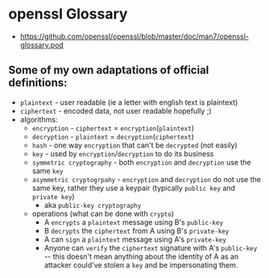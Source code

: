# openssl Glossary

- https://github.com/openssl/openssl/blob/master/doc/man7/openssl-glossary.pod


## Some of my own adaptations of official definitions:

- `plaintext` - user readable (ie a letter with english text is plaintext)
- `ciphertext` - encoded data, not user readable hopefully ;)
- algorithms:
  - `encryption` - `ciphertext` = `encryption`(`plaintext`)
  - `decryption` - `plaintext` = `decryption`(`ciphertext`)
  - `hash` - one way `encryption` that can't be `decrypted` (not easily)
  - `key` - used by `encryption`/`decryption` to do its business
  - `symmetric cryptography` - both `encryption` and `decryption` use the same `key`
  - `asymmetric cryptogrpahy` - `encryption` and `decryption` do not use the same key, rather they use a keypair (typically `public key` and `private key`)
    - aka `public-key cryptography`
  - operations (what can be done with `crypto`)
    - A `encrypts` a `plaintext` message using B's `public-key`
    - B `decrypts` the `ciphertext` from A using B's `private-key`
    - A can `sign` a `plaintext` message using A's `private-key`
    - Anyone can `verify` the `ciphertext` signature with A's `public-key` -- this doesn't mean anything about the identity of A as an attacker could've stolen a `key` and be impersonating them.